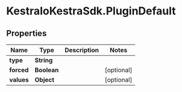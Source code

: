 # KestraIoKestraSdk.PluginDefault

## Properties

Name | Type | Description | Notes
------------ | ------------- | ------------- | -------------
**type** | **String** |  | 
**forced** | **Boolean** |  | [optional] 
**values** | **Object** |  | [optional] 


